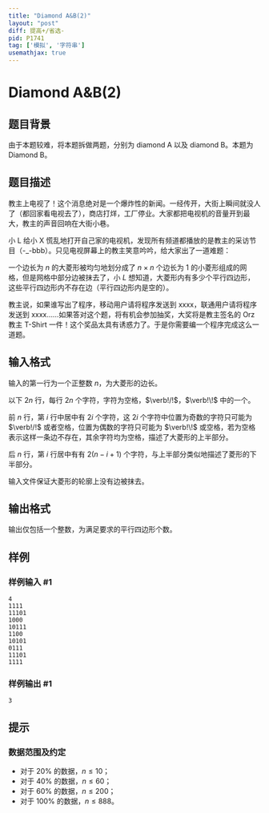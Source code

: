 ```yaml
---
title: "Diamond A&B(2)"
layout: "post"
diff: 提高+/省选-
pid: P1741
tag: ['模拟', '字符串']
usemathjax: true
---
```


# Diamond A&B(2)
## 题目背景

由于本题较难，将本题拆做两题，分别为 diamond A 以及 diamond B。本题为 Diamond B。


## 题目描述

教主上电视了！这个消息绝对是一个爆炸性的新闻。一经传开，大街上瞬间就没人了（都回家看电视去了），商店打烊，工厂停业。大家都把电视机的音量开到最大，教主的声音回响在大街小巷。

小 L 给小 X 慌乱地打开自己家的电视机，发现所有频道都播放的是教主的采访节目（-\_-bbb）。只见电视屏幕上的教主笑意吟吟，给大家出了一道难题：

一个边长为 $n$ 的大菱形被均匀地划分成了 $n\times n$ 个边长为 $1$ 的小菱形组成的网格，但是网格中部分边被抹去了，小 $L$ 想知道，大菱形内有多少个平行四边形，这些平行四边形内不存在边（平行四边形内是空的）。

教主说，如果谁写出了程序，移动用户请将程序发送到 xxxx，联通用户请将程序发送到 xxxx……如果答对这个题，将有机会参加抽奖，大奖将是教主签名的 Orz 教主 T-Shirt 一件！这个奖品太具有诱惑力了。于是你需要编一个程序完成这么一道题。

## 输入格式

输入的第一行为一个正整数 $n$，为大菱形的边长。

以下 $2n$ 行，每行 $2n$ 个字符，字符为空格，$\verb!/!$，$\verb!\!$ 中的一个。

前 $n$ 行，第 $i$ 行中居中有 $2i$ 个字符，这 $2i$ 个字符中位置为奇数的字符只可能为 $\verb!/!$ 或者空格，位置为偶数的字符只可能为 $\verb!\!$ 或空格，若为空格表示这样一条边不存在，其余字符均为空格，描述了大菱形的上半部分。

后 $n$ 行，第 $i$ 行居中有有 $2(n-i+1)$ 个字符，与上半部分类似地描述了菱形的下半部分。

输入文件保证大菱形的轮廓上没有边被抹去。
## 输出格式

输出仅包括一个整数，为满足要求的平行四边形个数。

## 样例

### 样例输入 #1
```
4
1111
11101
1000
10111
1100
10101
0111
11101
1111

```
### 样例输出 #1
```
3
```
## 提示

### 数据范围及约定

- 对于 $20\%$ 的数据，$n \le 10$；
- 对于 $40\%$ 的数据，$n \le 60$；
- 对于 $60\%$ 的数据，$n \le 200$；
- 对于 $100\%$ 的数据，$n \le 888$。
